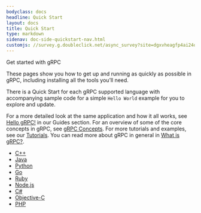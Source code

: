 ```yaml
---
bodyclass: docs
headline: Quick Start
layout: docs
title: Quick Start
type: markdown
sidenav: doc-side-quickstart-nav.html
customjs: //survey.g.doubleclick.net/async_survey?site=dgxvheagfp4ai24o6y2ammm5fe
---
```

<p class="lead">
Get started with gRPC
</p>

<div id="toc" class="toc mobile-toc"></div>

These pages show you how to get up and running as quickly as possible in gRPC,
including installing all the tools you’ll need.

There is a Quick Start for each gRPC supported language with accompanying sample
code for a simple ```Hello World``` example for you to explore and update.

For a more detailed look at the same application and how it all works, see [Hello gRPC!](/docs/guides/hello.html) in our Guides section.
For an overview of some of the core concepts in gRPC, see [gRPC Concepts](../guides/concepts.html).
For more tutorials and examples, see our [Tutorials](../tutorials). 
You can read more about gRPC in general in [What is gRPC?](../guides). 

 - [C++](cpp.html)
 - [Java](java.html)
 - [Python](python.html)
 - [Go](go.html)
 - [Ruby](ruby.html)
 - [Node.js](node.html)
 - [C#](csharp.html)
 - [Objective-C](objective-c.html)
 - [PHP](php.html)

